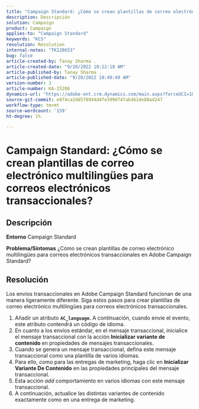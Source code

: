 ```yaml
---
title: "Campaign Standard: ¿Cómo se crean plantillas de correo electrónico multilingües para correos electrónicos transaccionales?"
description: Descripción
solution: Campaign
product: Campaign
applies-to: "Campaign Standard"
keywords: "KCS"
resolution: Resolution
internal-notes: "TK128653"
bug: false
article-created-by: Tanay Sharma .
article-created-date: "9/20/2022 10:22:10 AM"
article-published-by: Tanay Sharma .
article-published-date: "9/20/2022 10:40:49 AM"
version-number: 3
article-number: KA-15206
dynamics-url: "https://adobe-ent.crm.dynamics.com/main.aspx?forceUCI=1&pagetype=entityrecord&etn=knowledgearticle&id=da09ec12-ce38-ed11-9db1-002248086735"
source-git-commit: e8f4ca2dd578944d4fe399074fab461de88ad247
workflow-type: tm+mt
source-wordcount: '159'
ht-degree: 1%

---
```


# Campaign Standard: ¿Cómo se crean plantillas de correo electrónico multilingües para correos electrónicos transaccionales?

## Descripción

<b>Entorno</b>
Campaign Standard


<b>Problema/Síntomas</b>
¿Cómo se crean plantillas de correo electrónico multilingües para correos electrónicos transaccionales en Adobe Campaign Standard?


## Resolución




Los envíos transaccionales en Adobe Campaign Standard funcionan de una manera ligeramente diferente. Siga estos pasos para crear plantillas de correo electrónico multilingües para correos electrónicos transaccionales.



1. Añadir un atributo <b>`AC_language`. </b>A continuación, cuando envíe el evento, este atributo contendrá un código de idioma.
2. En cuanto a los envíos estándar, en el mensaje transaccional, inicialice el mensaje transaccional con la acción <b>Inicializar variante de contenido </b>en propiedades de mensajes transaccionales.
3. Cuando se genera un mensaje transaccional, defina este mensaje transaccional como una plantilla de varios idiomas.
4. Para ello, como para las entregas de marketing, haga clic en <b>Inicializar Variante De Contenido</b> en las propiedades principales del mensaje transaccional.
5. Esta acción *add* comportamiento en varios idiomas con este mensaje transaccional.
6. A continuación, actualice las distintas variantes de contenido exactamente como en una entrega de marketing.

